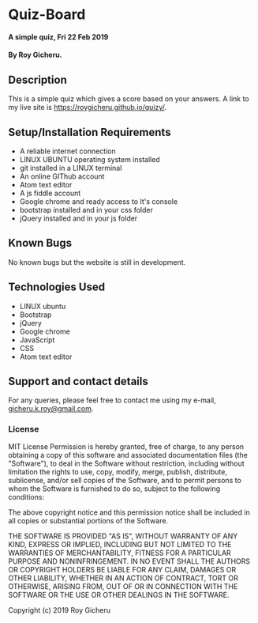 # Quiz-Board
#### A simple quiz,  Fri 22 Feb 2019
#### By Roy Gicheru.
## Description
This is a simple quiz which gives a score based on your answers. A link to my live site is https://roygicheru.github.io/quizy/.
## Setup/Installation Requirements
* A reliable internet connection
* LINUX UBUNTU operating system installed
* git installed in a LINUX terminal
* An online GIThub account
* Atom text editor
* A js fiddle account
* Google chrome and ready access to It's console
* bootstrap installed and in your css folder
* jQuery installed and in your js folder
## Known Bugs
No known bugs but the website is still in development.
## Technologies Used
* LINUX ubuntu
* Bootstrap
* jQuery
* Google chrome
* JavaScript
* CSS
* Atom text editor
## Support and contact details
For any queries, please feel free to contact me using my e-mail, gicheru.k.roy@gmail.com.
### License
MIT License
Permission is hereby granted, free of charge, to any person obtaining a copy of this software and associated documentation files (the "Software"), to deal in the Software without restriction, including without limitation the rights to use, copy, modify, merge, publish, distribute, sublicense, and/or sell copies of the Software, and to permit persons to whom the Software is furnished to do so, subject to the following conditions:

The above copyright notice and this permission notice shall be included in all copies or substantial portions of the Software.

THE SOFTWARE IS PROVIDED "AS IS", WITHOUT WARRANTY OF ANY KIND, EXPRESS OR IMPLIED, INCLUDING BUT NOT LIMITED TO THE WARRANTIES OF MERCHANTABILITY, FITNESS FOR A PARTICULAR PURPOSE AND NONINFRINGEMENT. IN NO EVENT SHALL THE AUTHORS OR COPYRIGHT HOLDERS BE LIABLE FOR ANY CLAIM, DAMAGES OR OTHER LIABILITY, WHETHER IN AN ACTION OF CONTRACT, TORT OR OTHERWISE, ARISING FROM, OUT OF OR IN CONNECTION WITH THE SOFTWARE OR THE USE OR OTHER DEALINGS IN THE SOFTWARE.

Copyright (c) 2019 Roy Gicheru
